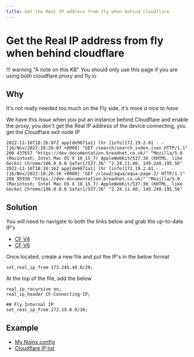 ```yaml
---
title: Get the Real IP address from fly when behind cloudflare
---
```


# Get the Real IP address from fly when behind cloudflare

!!! warning "A note on this KB"
    You should only use this page if you are using *both* cloudflare *proxy* and fly.io

## Why

It's not really needed too much on the Fly side, it's more *a nice to have*.

We have this *issue* when you put an instance behind Cloudflare and enable the proxy, you don't get the Real IP address of the
device connecting, you get the Cloudflare exit node IP

```shell
2022-11-16T18:26:07Z app[de9671a1] lhr [info]172.19.2.81 - - [16/Nov/2022:18:26:07 +0000] "GET /search/search_index.json HTTP/1.1" 200 437657 "https://dev-documentation.breadnet.co.uk/" "Mozilla/5.0 (Macintosh; Intel Mac OS X 10_15_7) AppleWebKit/537.36 (KHTML, like Gecko) Chrome/106.0.0.0 Safari/537.36" "2.24.11.40, 149.248.195.56"
2022-11-16T18:26:16Z app[de9671a1] lhr [info]172.19.2.81 - - [16/Nov/2022:18:26:16 +0000] "GET /cloud/aqua/aqua-page-2/ HTTP/1.1" 200 95930 "https://dev-documentation.breadnet.co.uk/" "Mozilla/5.0 (Macintosh; Intel Mac OS X 10_15_7) AppleWebKit/537.36 (KHTML, like Gecko) Chrome/106.0.0.0 Safari/537.36" "2.24.11.40, 149.248.195.56"
```

## Solution

You will need to navigate to both the links below and grab the up-to-date IP's

* [CF V4](https://www.cloudflare.com/ips-v4)
* [CF V6](https://www.cloudflare.com/ips-v6)

Once located, create a new file and put the IP's in the below format

```shell
set_real_ip_from 173.245.48.0/20;
```

At the top of the file, add the below

```shell
real_ip_recursive on;
real_ip_header CF-Connecting-IP;

## Fly Internal IP
set_real_ip_from 172.19.0.0/16;
```

## Example

* [My Nginx config](https://github.com/userbradley/documentation.breadnet.co.uk/blob/main/nginx.conf)
* [Cloudflare IP list](https://github.com/userbradley/documentation.breadnet.co.uk/blob/main/cloudflare.conf)
